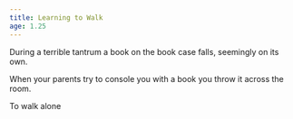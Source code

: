 ```yaml
---
title: Learning to Walk
age: 1.25
---
```



<Check skill="arcana" value="5">

During a terrible tantrum a book on the book case falls, seemingly on its own.
<Mod stat="PRE"></Mod>

</Check>
<Else>
    
When your parents try to console you with a book you throw it across the room.
<Mod stat="PRE"></Mod>
    
</Else>


To walk alone <Mod stat="STR"></Mod>
